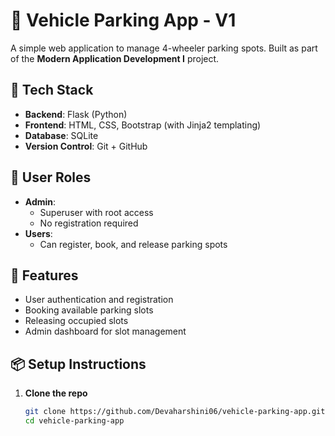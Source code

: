 # 🚗 Vehicle Parking App - V1

A simple web application to manage 4-wheeler parking spots. Built as part of the **Modern Application Development I** project.

## 🔧 Tech Stack

- **Backend**: Flask (Python)
- **Frontend**: HTML, CSS, Bootstrap (with Jinja2 templating)
- **Database**: SQLite
- **Version Control**: Git + GitHub

## 👥 User Roles

- **Admin**:
  - Superuser with root access
  - No registration required
- **Users**:
  - Can register, book, and release parking spots

## 🚀 Features

- User authentication and registration
- Booking available parking slots
- Releasing occupied slots
- Admin dashboard for slot management

## 📦 Setup Instructions

1. **Clone the repo**
   ```bash
   git clone https://github.com/Devaharshini06/vehicle-parking-app.git
   cd vehicle-parking-app
